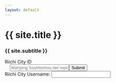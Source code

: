 ```yaml
---
layout: default
---
```


# {{ site.title }}

### {{ site.subtitle }}

<form method="POST" netlify name="main-form" style="flex: 1; display: flex; flex-direction: column">
  <span class="input-popout">Riichi City ID</span>
  <div style="flex: 1; display: flex; flex-direction: row; padding: 0 1rem;">
    <input placeholder="Mahjong Soul/tenhou.net replay URL, or Riichi City replay ID" name="url" class="main-input"/>
    <button type="submit">Submit</button>
  </div>
  <span class="input-popout">Riichi City Username:
      <input name="username" class="second-input"/>
    </span>
</form>

<div class="result"></div>

